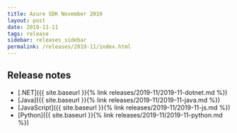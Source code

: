 ```yaml
---
title: Azure SDK November 2019
layout: post
date: 2019-11-11
tags: release
sidebar: releases_sidebar
permalink: /releases/2019-11/index.html
---
```

## Release notes

* [.NET]({{ site.baseurl }}{% link releases/2019-11/2019-11-dotnet.md %})
* [Java]({{ site.baseurl }}{% link releases/2019-11/2019-11-java.md %})
* [JavaScript]({{ site.baseurl }}{% link releases/2019-11/2019-11-js.md %})
* [Python]({{ site.baseurl }}{% link releases/2019-11/2019-11-python.md %})